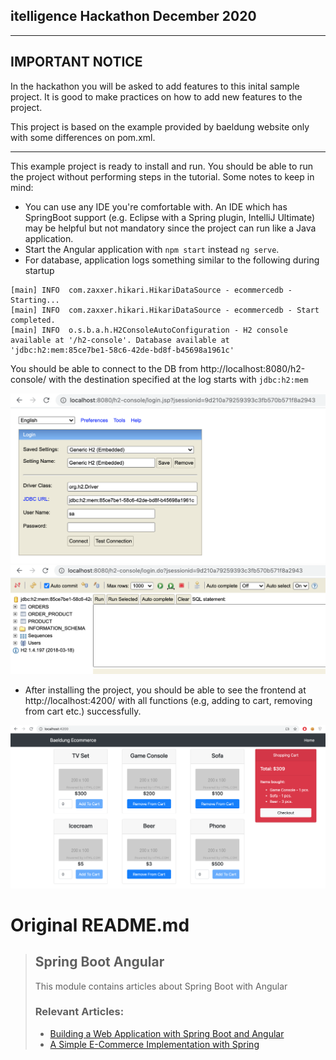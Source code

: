 ## itelligence Hackathon December 2020

---
## IMPORTANT NOTICE
In the hackathon you will be asked to add features to this inital sample project. It is good to make practices on how to add new features to the project. 

This project is based on the example provided by baeldung website only with some differences on pom.xml.

---

This example project is ready to install and run. You should be able to run the project without performing steps in the tutorial. Some notes to keep in mind:

- You can use any IDE you're comfortable with. An IDE which has SpringBoot support (e.g. Eclipse with a Spring plugin, IntelliJ Ultimate) may be helpful but not mandatory since the project can run like a Java application.
- Start the Angular application with `npm start` instead `ng serve`.
- For database, application logs something similar to the following during startup

```
[main] INFO  com.zaxxer.hikari.HikariDataSource - ecommercedb - Starting...
[main] INFO  com.zaxxer.hikari.HikariDataSource - ecommercedb - Start completed.
[main] INFO  o.s.b.a.h.H2ConsoleAutoConfiguration - H2 console available at '/h2-console'. Database available at 'jdbc:h2:mem:85ce7be1-58c6-42de-bd8f-b45698a1961c'
```
You should be able to connect to the DB from http://localhost:8080/h2-console/ with the destination specified at the log starts with `jdbc:h2:mem`

![H2-console](readme-images/h2-console.png)
![H2-DBs](readme-images/h2-db.png)

- After installing the project, you should be able to see the frontend at http://localhost:4200/ with all functions (e.g, adding to cart, removing from cart etc.) successfully.

![frontend-angular](readme-images/frontend-angular.png)

# Original README.md

>## Spring Boot Angular
>
>This module contains articles about Spring Boot with Angular
>
>### Relevant Articles:
>
>- [Building a Web Application with Spring Boot and Angular](https://www.baeldung.com/spring-boot-angular-web)
>- [A Simple E-Commerce Implementation with Spring](https://www.baeldung.com/spring-angular-ecommerce)
